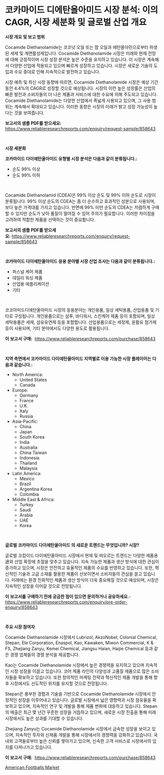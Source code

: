 <p><h1>코카마이드 디에탄올아미드 시장 분석: 이의 CAGR, 시장 세분화 및 글로벌 산업 개요</h1></p><p><strong>시장 개요 및 보고 범위</strong></p>
<p><p>Cocamide Diethanolamide는 코코넛 오일 또는 팜 오일과 에탄올아민으로부터 파생된 세제 및 계면활성제입니다. Cocamide Diethanolamide 시장은 미래와 현재 전망에 대해 긍정적이며 시장 성장 분석은 높은 수준을 유지하고 있습니다. 이 시장은 계속해서 다양한 산업에 적용되고 있으며 빠르게 성장하고 있습니다. 시장은 새로운 기술의 도입과 수요 증대로 인해 지속적으로 발전하고 있습니다.</p><p>시장 예측 및 최신 시장 동향에 따르면, Cocamide Diethanolamide 시장은 예상 기간 동안 4.4%의 CAGR로 성장할 것으로 예상됩니다. 시장의 이런 높은 성장률은 산업의 빠른 발전과 소비자들의 더 나은 제품과 서비스에 대한 수요에 의해 주도되고 있습니다. Cocamide Diethanolamide는 다양한 산업에서 폭넓게 사용되고 있으며, 그 사용 범위는 계속해서 확대되고 있습니다. 이러한 동향은 시장의 미래가 밝고 성장 가능성이 높다는 것을 보여줍니다.</p></p>
<p><strong>보고서의 샘플 PDF를 받으세요:</strong> <a href="https://www.reliableresearchreports.com/enquiry/request-sample/858643">https://www.reliableresearchreports.com/enquiry/request-sample/858643</a></p>
<p>&nbsp;</p>
<p><strong>시장 세분화</strong></p>
<p><strong>코카마이드 다이에탄올아미드 유형별 시장 분석은 다음과 같이 분류됩니다.:</strong></p>
<p><ul><li>순도 99% 이상</li><li>순도 99% 이하</li></ul></p>
<p>&nbsp;</p>
<p><p>Cocamide Diethanolamid (CDEA)은 99% 이상 순도 및 99% 이하 순도로 시장이 분류됩니다. 99% 이상 순도의 CDEA는 좀 더 순수하고 효과적인 성분으로 사용되며, 보다 높은 가격대를 가지고 있습니다. 반면에 99% 미만 순도의 CDEA는 저렴하게 구매할 수 있지만 순도가 낮아 품질이 떨어질 수 있어 주의가 필요합니다. 이러한 차이점을 고려하여 적합한 제품을 선택하는 것이 중요합니다.</p></p>
<p><strong>보고서의 샘플 PDF를 받으세요:</strong>&nbsp;<a href="https://www.reliableresearchreports.com/enquiry/request-sample/858643">https://www.reliableresearchreports.com/enquiry/request-sample/858643</a></p>
<p>&nbsp;</p>
<p><strong> 코카마이드 다이에탄올아미드 응용 분야별 시장 산업 조사는 다음과 같이 분류됩니다.:</strong></p>
<p><ul><li>퍼스널 케어 제품</li><li>데일리 워싱 제품</li><li>산업용 애플리케이션</li><li>기타</li></ul></p>
<p>&nbsp;</p>
<p><p>코코아미드디에탄올아미드 시장의 응용분야는 개인용품, 일상 세탁용품, 산업용품 및 기타로 구성됩니다. 개인용품으로는 샴푸, 바디워시, 스킨케어 제품 등이 포함되며, 일상 세탁용품은 세제, 섬유유연제 등을 포함합니다. 산업용품으로는 세정제, 윤활유 첨가제 등이 사용되며, 기타 분야에서도 다양한 용도로 활용됩니다.</p></p>
<p><strong>이 보고서 구매:</strong>&nbsp; <a href="https://www.reliableresearchreports.com/purchase/858643">https://www.reliableresearchreports.com/purchase/858643</a></p>
<p>&nbsp;</p>
<p><strong>지역 측면에서 코카마이드 다이에탄올아미드 지역별로 이용 가능한 시장 플레이어는 다음과 같습니다.:</strong></p>
<p><ul>
    <li>
        North America:
        <ul>
            <li>United States</li>
            <li>Canada</li>
        </ul>
    </li>
    <li>
        Europe:
        <ul>
            <li>Germany</li>
            <li>France</li>
            <li>U.K.</li>
            <li>Italy</li>
            <li>Russia</li>
        </ul>
    </li>
    <li>
        Asia-Pacific:
        <ul>
            <li>China</li>
            <li>Japan</li>
            <li>South Korea</li>
            <li>India</li>
            <li>Australia</li>
            <li>China Taiwan</li>
            <li>Indonesia</li>
            <li>Thailand</li>
            <li>Malaysia</li>
        </ul>
    </li>
    <li>
        Latin America:
        <ul>
            <li>Mexico</li>
            <li>Brazil</li>
            <li>Argentina Korea</li>
            <li>Colombia</li>
        </ul>
    </li>
    <li>
        Middle East & Africa:
        <ul>
            <li>Turkey</li>
            <li>Saudi</li>
            <li>Arabia</li>
            <li>UAE</li>
            <li>Korea</li>
        </ul>
    </li>
    </ul></p>
<p>&nbsp;</p>
<p><strong>글로벌 코카마이드 다이에탄올아미드 의 새로운 트렌드는 무엇입니까? 시장?</strong></p>
<p><p>글로벌 코캄이드 다이에탄올아미드 시장에서 현재 및 떠오르는 트렌드는 다양한 제품용途와 산업 확장에 초점을 맞추고 있습니다. 지속 가능한 제품과 생산 방식에 대한 관심이 증가하고 있으며, 시장은 안전하고 효율적인 제품의 수요를 반영하고 있습니다. 또한, 혁신적인 기술과 고급 소재를 활용한 제품이 선보이면서 소비자들의 관심을 끌고 있습니다. 미래에는 환경 친화적인 제품과 생산 방식이 더욱 중요해질 것으로 예상되며, 시장은 지속적인 성장을 이어갈 것으로 전망됩니다.</p></p>
<p><strong>이 보고서를 구매하기 전에 궁금한 점이 있으면 문의하거나 공유하세요.</strong>- <a href="https://www.reliableresearchreports.com/enquiry/pre-order-enquiry/858643">https://www.reliableresearchreports.com/enquiry/pre-order-enquiry/858643</a></p>
<p>&nbsp;</p>
<p><strong>주요 시장 참여자</strong></p>
<p><p>Cocamide Diethanolamide 시장에서 Lubrizol, AkzoNobel, Colonial Chemical, Stepan, Ele Corporation, Enaspol, Kao, Kawaken, Miwon Commercial, K & FS, Zhejiang Zanyu, Kemei Chemical, Jiangsu Haian, Haijie Chemical 등과 같은 경쟁 업체들의 경쟁 분석을 제공합니다.  </p><p>Kao는 Cocamide Diethanolamide 시장에서 높은 경쟁력을 유지하고 있으며 지속적인 시장 성장을 이끌고 있습니다. 코어 제품 라인의 다양성과 고품질 제품으로 많은 소비자들을 확보하고 있습니다. 또한 창의적인 마케팅 전략과 혁신적인 제품 개발을 통해 향후 시장에서도 선도적인 위치를 유지할 것으로 전망됩니다. </p><p>Stepan은 풍부한 경험과 기술을 기반으로 Cocamide Diethanolamide 시장에서 안정적인 성장을 이루어내고 있습니다. 글로벌 시장에서 넓은 영향력과 시장 점유율을 확보하고 있으며, 지속적인 연구 및 개발을 통해 제품 변화에 대응하고 있습니다. Stepan의 매출은 최근 몇 년간 꾸준한 성장을 거듭하고 있으며, 새로운 시장 진출을 통해 미래 시장에서도 높은 성과를 기대할 수 있습니다. </p><p>Zhejiang Zanyu는 Cocamide Diethanolamide 시장에서 급속한 성장을 보이고 있으며, 지속적인 투자와 신제품 개발을 통해 시장에서의 경쟁력을 강화하고 있습니다. 국내외 고객들로부터 높은 신뢰를 쌓아가고 있으며, 신속한 고객 서비스로 시장에서의 입지를 다져나가고 있습니다. </p></p>
<p><strong>이 보고서 구매:</strong>&nbsp;&nbsp;<a href="https://www.reliableresearchreports.com/purchase/858643">https://www.reliableresearchreports.com/purchase/858643</a></p>
<p><p><a href="https://github.com/BryceTownsendr/Market-Research-Report-List-4/blob/main/american-footballs-market.md">American Footballs Market</a></p></p>

